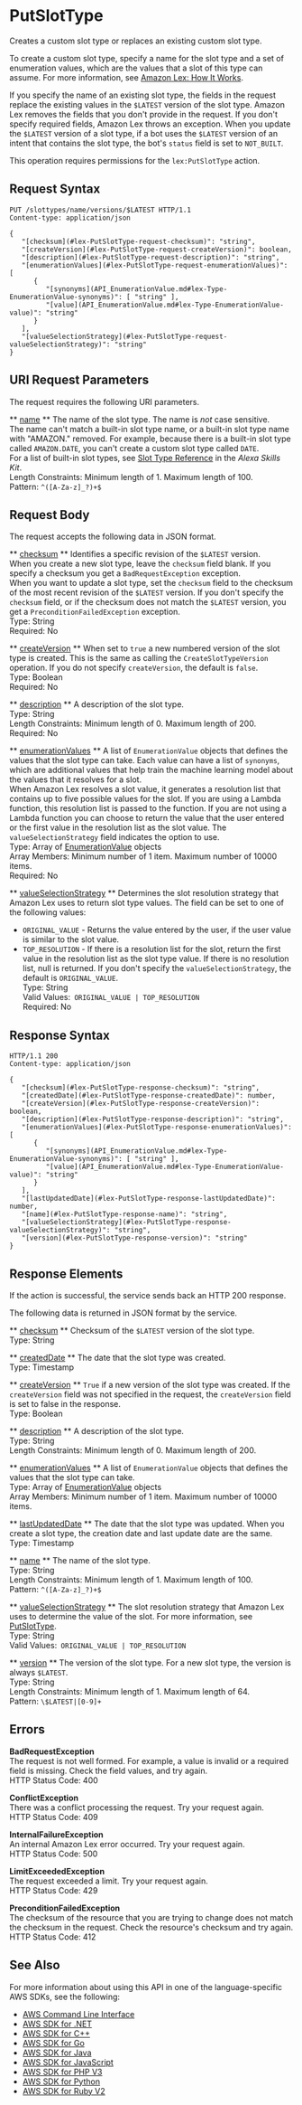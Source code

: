 # PutSlotType<a name="API_PutSlotType"></a>

Creates a custom slot type or replaces an existing custom slot type\.

To create a custom slot type, specify a name for the slot type and a set of enumeration values, which are the values that a slot of this type can assume\. For more information, see [Amazon Lex: How It Works](how-it-works.md)\.

If you specify the name of an existing slot type, the fields in the request replace the existing values in the `$LATEST` version of the slot type\. Amazon Lex removes the fields that you don't provide in the request\. If you don't specify required fields, Amazon Lex throws an exception\. When you update the `$LATEST` version of a slot type, if a bot uses the `$LATEST` version of an intent that contains the slot type, the bot's `status` field is set to `NOT_BUILT`\.

This operation requires permissions for the `lex:PutSlotType` action\.

## Request Syntax<a name="API_PutSlotType_RequestSyntax"></a>

```
PUT /slottypes/name/versions/$LATEST HTTP/1.1
Content-type: application/json

{
   "[checksum](#lex-PutSlotType-request-checksum)": "string",
   "[createVersion](#lex-PutSlotType-request-createVersion)": boolean,
   "[description](#lex-PutSlotType-request-description)": "string",
   "[enumerationValues](#lex-PutSlotType-request-enumerationValues)": [ 
      { 
         "[synonyms](API_EnumerationValue.md#lex-Type-EnumerationValue-synonyms)": [ "string" ],
         "[value](API_EnumerationValue.md#lex-Type-EnumerationValue-value)": "string"
      }
   ],
   "[valueSelectionStrategy](#lex-PutSlotType-request-valueSelectionStrategy)": "string"
}
```

## URI Request Parameters<a name="API_PutSlotType_RequestParameters"></a>

The request requires the following URI parameters\.

 ** [name](#API_PutSlotType_RequestSyntax) **   <a name="lex-PutSlotType-request-name"></a>
The name of the slot type\. The name is *not* case sensitive\.   
The name can't match a built\-in slot type name, or a built\-in slot type name with "AMAZON\." removed\. For example, because there is a built\-in slot type called `AMAZON.DATE`, you can't create a custom slot type called `DATE`\.  
For a list of built\-in slot types, see [Slot Type Reference](https://developer.amazon.com/public/solutions/alexa/alexa-skills-kit/docs/built-in-intent-ref/slot-type-reference) in the *Alexa Skills Kit*\.  
Length Constraints: Minimum length of 1\. Maximum length of 100\.  
Pattern: `^([A-Za-z]_?)+$` 

## Request Body<a name="API_PutSlotType_RequestBody"></a>

The request accepts the following data in JSON format\.

 ** [checksum](#API_PutSlotType_RequestSyntax) **   <a name="lex-PutSlotType-request-checksum"></a>
Identifies a specific revision of the `$LATEST` version\.  
When you create a new slot type, leave the `checksum` field blank\. If you specify a checksum you get a `BadRequestException` exception\.  
When you want to update a slot type, set the `checksum` field to the checksum of the most recent revision of the `$LATEST` version\. If you don't specify the ` checksum` field, or if the checksum does not match the `$LATEST` version, you get a `PreconditionFailedException` exception\.  
Type: String  
Required: No

 ** [createVersion](#API_PutSlotType_RequestSyntax) **   <a name="lex-PutSlotType-request-createVersion"></a>
When set to `true` a new numbered version of the slot type is created\. This is the same as calling the `CreateSlotTypeVersion` operation\. If you do not specify `createVersion`, the default is `false`\.  
Type: Boolean  
Required: No

 ** [description](#API_PutSlotType_RequestSyntax) **   <a name="lex-PutSlotType-request-description"></a>
A description of the slot type\.  
Type: String  
Length Constraints: Minimum length of 0\. Maximum length of 200\.  
Required: No

 ** [enumerationValues](#API_PutSlotType_RequestSyntax) **   <a name="lex-PutSlotType-request-enumerationValues"></a>
A list of `EnumerationValue` objects that defines the values that the slot type can take\. Each value can have a list of `synonyms`, which are additional values that help train the machine learning model about the values that it resolves for a slot\.   
When Amazon Lex resolves a slot value, it generates a resolution list that contains up to five possible values for the slot\. If you are using a Lambda function, this resolution list is passed to the function\. If you are not using a Lambda function you can choose to return the value that the user entered or the first value in the resolution list as the slot value\. The `valueSelectionStrategy` field indicates the option to use\.   
Type: Array of [EnumerationValue](API_EnumerationValue.md) objects  
Array Members: Minimum number of 1 item\. Maximum number of 10000 items\.  
Required: No

 ** [valueSelectionStrategy](#API_PutSlotType_RequestSyntax) **   <a name="lex-PutSlotType-request-valueSelectionStrategy"></a>
Determines the slot resolution strategy that Amazon Lex uses to return slot type values\. The field can be set to one of the following values:  
+  `ORIGINAL_VALUE` \- Returns the value entered by the user, if the user value is similar to the slot value\.
+  `TOP_RESOLUTION` \- If there is a resolution list for the slot, return the first value in the resolution list as the slot type value\. If there is no resolution list, null is returned\.
If you don't specify the `valueSelectionStrategy`, the default is `ORIGINAL_VALUE`\.  
Type: String  
Valid Values:` ORIGINAL_VALUE | TOP_RESOLUTION`   
Required: No

## Response Syntax<a name="API_PutSlotType_ResponseSyntax"></a>

```
HTTP/1.1 200
Content-type: application/json

{
   "[checksum](#lex-PutSlotType-response-checksum)": "string",
   "[createdDate](#lex-PutSlotType-response-createdDate)": number,
   "[createVersion](#lex-PutSlotType-response-createVersion)": boolean,
   "[description](#lex-PutSlotType-response-description)": "string",
   "[enumerationValues](#lex-PutSlotType-response-enumerationValues)": [ 
      { 
         "[synonyms](API_EnumerationValue.md#lex-Type-EnumerationValue-synonyms)": [ "string" ],
         "[value](API_EnumerationValue.md#lex-Type-EnumerationValue-value)": "string"
      }
   ],
   "[lastUpdatedDate](#lex-PutSlotType-response-lastUpdatedDate)": number,
   "[name](#lex-PutSlotType-response-name)": "string",
   "[valueSelectionStrategy](#lex-PutSlotType-response-valueSelectionStrategy)": "string",
   "[version](#lex-PutSlotType-response-version)": "string"
}
```

## Response Elements<a name="API_PutSlotType_ResponseElements"></a>

If the action is successful, the service sends back an HTTP 200 response\.

The following data is returned in JSON format by the service\.

 ** [checksum](#API_PutSlotType_ResponseSyntax) **   <a name="lex-PutSlotType-response-checksum"></a>
Checksum of the `$LATEST` version of the slot type\.  
Type: String

 ** [createdDate](#API_PutSlotType_ResponseSyntax) **   <a name="lex-PutSlotType-response-createdDate"></a>
The date that the slot type was created\.  
Type: Timestamp

 ** [createVersion](#API_PutSlotType_ResponseSyntax) **   <a name="lex-PutSlotType-response-createVersion"></a>
 `True` if a new version of the slot type was created\. If the `createVersion` field was not specified in the request, the `createVersion` field is set to false in the response\.  
Type: Boolean

 ** [description](#API_PutSlotType_ResponseSyntax) **   <a name="lex-PutSlotType-response-description"></a>
A description of the slot type\.  
Type: String  
Length Constraints: Minimum length of 0\. Maximum length of 200\.

 ** [enumerationValues](#API_PutSlotType_ResponseSyntax) **   <a name="lex-PutSlotType-response-enumerationValues"></a>
A list of `EnumerationValue` objects that defines the values that the slot type can take\.  
Type: Array of [EnumerationValue](API_EnumerationValue.md) objects  
Array Members: Minimum number of 1 item\. Maximum number of 10000 items\.

 ** [lastUpdatedDate](#API_PutSlotType_ResponseSyntax) **   <a name="lex-PutSlotType-response-lastUpdatedDate"></a>
The date that the slot type was updated\. When you create a slot type, the creation date and last update date are the same\.  
Type: Timestamp

 ** [name](#API_PutSlotType_ResponseSyntax) **   <a name="lex-PutSlotType-response-name"></a>
The name of the slot type\.  
Type: String  
Length Constraints: Minimum length of 1\. Maximum length of 100\.  
Pattern: `^([A-Za-z]_?)+$` 

 ** [valueSelectionStrategy](#API_PutSlotType_ResponseSyntax) **   <a name="lex-PutSlotType-response-valueSelectionStrategy"></a>
The slot resolution strategy that Amazon Lex uses to determine the value of the slot\. For more information, see [PutSlotType](#API_PutSlotType)\.  
Type: String  
Valid Values:` ORIGINAL_VALUE | TOP_RESOLUTION` 

 ** [version](#API_PutSlotType_ResponseSyntax) **   <a name="lex-PutSlotType-response-version"></a>
The version of the slot type\. For a new slot type, the version is always `$LATEST`\.   
Type: String  
Length Constraints: Minimum length of 1\. Maximum length of 64\.  
Pattern: `\$LATEST|[0-9]+` 

## Errors<a name="API_PutSlotType_Errors"></a>

 **BadRequestException**   
The request is not well formed\. For example, a value is invalid or a required field is missing\. Check the field values, and try again\.  
HTTP Status Code: 400

 **ConflictException**   
 There was a conflict processing the request\. Try your request again\.   
HTTP Status Code: 409

 **InternalFailureException**   
An internal Amazon Lex error occurred\. Try your request again\.  
HTTP Status Code: 500

 **LimitExceededException**   
The request exceeded a limit\. Try your request again\.  
HTTP Status Code: 429

 **PreconditionFailedException**   
 The checksum of the resource that you are trying to change does not match the checksum in the request\. Check the resource's checksum and try again\.  
HTTP Status Code: 412

## See Also<a name="API_PutSlotType_SeeAlso"></a>

For more information about using this API in one of the language\-specific AWS SDKs, see the following:
+  [AWS Command Line Interface](https://docs.aws.amazon.com/goto/aws-cli/lex-models-2017-04-19/PutSlotType) 
+  [AWS SDK for \.NET](https://docs.aws.amazon.com/goto/DotNetSDKV3/lex-models-2017-04-19/PutSlotType) 
+  [AWS SDK for C\+\+](https://docs.aws.amazon.com/goto/SdkForCpp/lex-models-2017-04-19/PutSlotType) 
+  [AWS SDK for Go](https://docs.aws.amazon.com/goto/SdkForGoV1/lex-models-2017-04-19/PutSlotType) 
+  [AWS SDK for Java](https://docs.aws.amazon.com/goto/SdkForJava/lex-models-2017-04-19/PutSlotType) 
+  [AWS SDK for JavaScript](https://docs.aws.amazon.com/goto/AWSJavaScriptSDK/lex-models-2017-04-19/PutSlotType) 
+  [AWS SDK for PHP V3](https://docs.aws.amazon.com/goto/SdkForPHPV3/lex-models-2017-04-19/PutSlotType) 
+  [AWS SDK for Python](https://docs.aws.amazon.com/goto/boto3/lex-models-2017-04-19/PutSlotType) 
+  [AWS SDK for Ruby V2](https://docs.aws.amazon.com/goto/SdkForRubyV2/lex-models-2017-04-19/PutSlotType) 